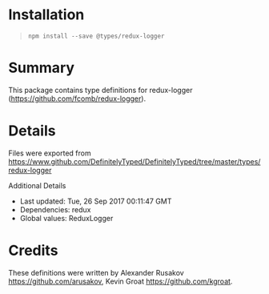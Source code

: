 # Installation
> `npm install --save @types/redux-logger`

# Summary
This package contains type definitions for redux-logger (https://github.com/fcomb/redux-logger).

# Details
Files were exported from https://www.github.com/DefinitelyTyped/DefinitelyTyped/tree/master/types/redux-logger

Additional Details
 * Last updated: Tue, 26 Sep 2017 00:11:47 GMT
 * Dependencies: redux
 * Global values: ReduxLogger

# Credits
These definitions were written by Alexander Rusakov <https://github.com/arusakov>, Kevin Groat <https://github.com/kgroat>.

